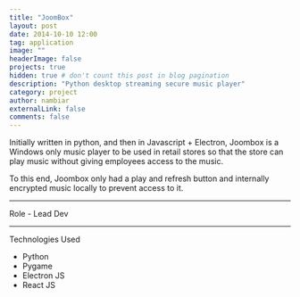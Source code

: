 ```yaml
---
title: "JoomBox"
layout: post
date: 2014-10-10 12:00
tag: application
image: ""
headerImage: false
projects: true
hidden: true # don't count this post in blog pagination
description: "Python desktop streaming secure music player"
category: project
author: nambiar
externalLink: false
comments: false
---
```


Initially written in python, and then in Javascript + Electron, Joombox is a Windows only music player to be used in retail stores so that the store can play music without giving employees access to the music.

To this end, Joombox only had a play and refresh button and internally encrypted music locally to prevent access to it.


---
Role - Lead Dev

---

Technologies Used

- Python
- Pygame
- Electron JS
- React JS

